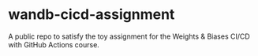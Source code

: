# wandb-cicd-assignment
A public repo to satisfy the toy assignment for the Weights &amp; Biases CI/CD with GitHub Actions course.
